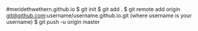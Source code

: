 #meridethwethern.github.io
$ git init
$ git add .
$ git remote add origin git@github.com:username/username.github.io.git
    (where username is your username)
$ git push -u origin master
